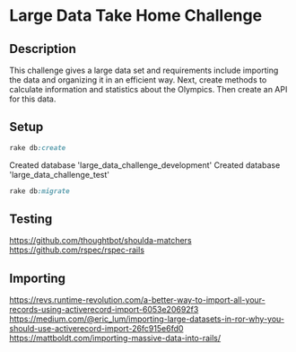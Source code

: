 # Large Data Take Home Challenge

## Description
This challenge gives a large data set and requirements include importing the data and organizing it in an efficient way. Next, create methods to calculate information and statistics about the Olympics. Then create an API for this data.

## Setup
```ruby
rake db:create
```
Created database 'large_data_challenge_development'
Created database 'large_data_challenge_test'
```ruby
rake db:migrate
```

## Testing
https://github.com/thoughtbot/shoulda-matchers
https://github.com/rspec/rspec-rails

## Importing
https://revs.runtime-revolution.com/a-better-way-to-import-all-your-records-using-activerecord-import-6053e20692f3
https://medium.com/@eric_lum/importing-large-datasets-in-ror-why-you-should-use-activerecord-import-26fc915e6fd0
https://mattboldt.com/importing-massive-data-into-rails/
